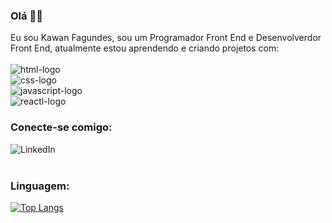 ### Olá 🏄‍♂️

Eu sou Kawan Fagundes, sou um Programador Front End e Desenvolverdor Front End, atualmente estou aprendendo e criando projetos com:
<br>
<br>
<img src="https://img.shields.io/badge/HTML-E34F26.svg?style=for-the-badge&logo=HTML5&logoColor=white" alt="html-logo"/>
<br>
<img src="https://img.shields.io/badge/CSS-1572B6.svg?style=for-the-badge&logo=CSS3&logoColor=white" alt="css-logo"/>
<br>
<img src="https://img.shields.io/badge/JavaScript-F7DF1E.svg?style=for-the-badge&logo=JavaScript&logoColor=black" alt="javascript-logo"/>
<br>
<img src="https://img.shields.io/badge/React-20232A?style=for-the-badge&logo=react&logoColor=61DAFB" alt="reactl-logo"/>
<br>

### Conecte-se comigo:

<p> 
<a href="https://www.linkedin.com/in/kawan-fagundes/#:~:text=www.linkedin.com/in/kawan%2Dfagundes"> 
<img align="left" alt="LinkedIn" src="https://img.shields.io/badge/LinkedIn-0077B5?style=for-the-badge&logo=linkedin&logoColor=whit"/>
</a>
</p>
<br>
<br>

### Linguagem:

[![Top Langs](https://github-readme-stats.vercel.app/api/top-langs/?username=Fagwndes)](https://github.com/anuraghazra/github-readme-stats)
 














